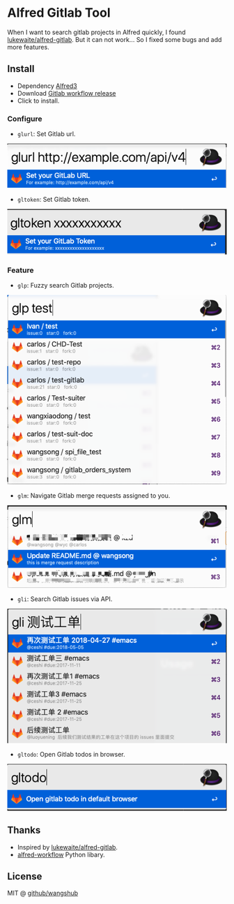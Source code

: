 # Alfred Gitlab Tool

When I want to search gitlab projects in Alfred quickly, I found [lukewaite/alfred-gitlab](https://github.com/lukewaite/alfred-gitlab). But it can not work... So I fixed some bugs and add more features.

## Install

- Dependency [Alfred3](https://www.alfredapp.com/)
- Download [Gitlab workflow release](https://github.com/wangshub/Alfred-Gitlab-Tool/releases)
- Click to install.

### Configure

- `glurl`: Set Gitlab url.

![](./pic/glurl.png)

- `gltoken`: Set Gitlab token.

![](./pic/gltoken.png)

### Feature

- `glp`: Fuzzy search Gitlab projects.

![](./pic/glp.png)

- `glm`: Navigate Gitlab merge requests assigned to you.

![](./pic/glm.png)

- `gli`: Search Gitlab issues via API.

![](./pic/gli.png)

- `gltodo`: Open Gitlab todos in browser.

![](./pic/gltodo.png)

## Thanks

- Inspired by [lukewaite/alfred-gitlab](https://github.com/lukewaite/alfred-gitlab).
- [alfred-workflow](http://www.deanishe.net/alfred-workflow/) Python libary.

## License

MIT @ [github/wangshub](https://github.com/wangshub)